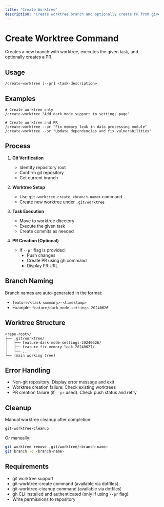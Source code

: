 ```yaml
---
title: "Create Worktree"
description: "Create worktree branch and optionally create PR from given task"
---
```


# Create Worktree Command

Creates a new branch with worktree, executes the given task, and optionally creates a PR.

## Usage

```
/create-worktree [--pr] <task-description>
```

## Examples

```
# Create worktree only
/create-worktree "Add dark mode support to settings page"

# Create worktree and PR
/create-worktree --pr "Fix memory leak in data processing module"
/create-worktree --pr "Update dependencies and fix vulnerabilities"
```

## Process

1. **Git Verification**
   - Identify repository root
   - Confirm git repository
   - Get current branch

2. **Worktree Setup**
   - Use `git-worktree-create <branch-name>` command
   - Create new worktree under `.git/worktree`

3. **Task Execution**
   - Move to worktree directory
   - Execute the given task
   - Create commits as needed

4. **PR Creation (Optional)**
   - If `--pr` flag is provided:
     - Push changes
     - Create PR using gh command
     - Display PR URL

## Branch Naming

Branch names are auto-generated in the format:
- `feature/<task-summary>-<timestamp>`
- Example: `feature/dark-mode-settings-20240626`

## Worktree Structure

```
<repo-root>/
├── .git/worktree/
│   ├── feature-dark-mode-settings-20240626/
│   ├── feature-fix-memory-leak-20240627/
│   └── ...
└── (main working tree)
```

## Error Handling

- Non-git repository: Display error message and exit
- Worktree creation failure: Check existing worktrees
- PR creation failure (if `--pr` used): Check push status and retry

## Cleanup

Manual worktree cleanup after completion:
```bash
git-worktree-cleanup
```

Or manually:
```bash
git worktree remove .git/worktree/<branch-name>
git branch -d <branch-name>
```

## Requirements

- git worktree support
- git-worktree-create command (available via dotfiles)
- git-worktree-cleanup command (available via dotfiles)
- gh CLI installed and authenticated (only if using `--pr` flag)
- Write permissions to repository